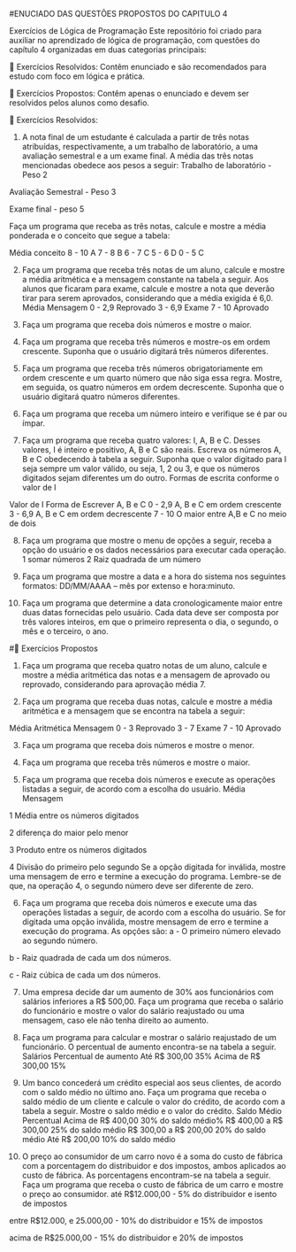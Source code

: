 #ENUCIADO DAS QUESTÕES PROPOSTOS DO CAPITULO 4


 Exercícios de Lógica de Programação
Este repositório foi criado para auxiliar no aprendizado de lógica de programação, com questões do capítulo 4 organizadas em duas categorias principais:

📖 Exercícios Resolvidos: Contêm enunciado e são recomendados para estudo com foco em lógica e prática.

📝 Exercícios Propostos: Contêm apenas o enunciado e devem ser resolvidos pelos alunos como desafio.

📖 Exercícios Resolvidos:
1. A nota final de um estudante é calculada a partir de três notas atribuídas, respectivamente, a um trabalho de laboratório, a uma avaliação semestral e a um exame final. A média das três notas mencionadas obedece aos pesos a seguir:
Trabalho de laboratório - Peso 2

Avaliação Semestral - Peso 3

Exame final - peso 5

Faça um programa que receba as três notas, calcule e mostre a média ponderada e o conceito que segue a tabela:

Média	conceito
8 - 10	A
7 - 8	B
6 - 7	C
5 - 6	D
0 - 5	C

2. Faça um programa que receba três notas de um aluno, calcule e mostre a média aritmética e a mensagem constante na tabela a seguir. Aos alunos que ficaram para exame, calcule e mostre a nota que deverão tirar para serem aprovados, considerando que a média exigida é 6,0.
Média	Mensagem
0 - 2,9	Reprovado
3 - 6,9	Exame
7 - 10	Aprovado

3. Faça um programa que receba dois números e mostre o maior.

4. Faça um programa que receba três números e mostre-os em ordem crescente. Suponha que o usuário digitará três números diferentes.

5. Faça um programa que receba três números obrigatoriamente em ordem crescente e um quarto número que não siga essa regra. Mostre, em seguida, os quatro números em ordem decrescente. Suponha que o usuário digitará quatro números diferentes.

6. Faça um programa que receba um número inteiro e verifique se é par ou ímpar.

7. Faça um programa que receba quatro valores: I, A, B e C. Desses valores, I é inteiro e positivo, A, B e C são reais. Escreva os números A, B e C obedecendo à tabela a seguir. Suponha que o valor digitado para I seja sempre um valor válido, ou seja, 1, 2 ou 3, e que os números digitados sejam diferentes um do outro.
Formas de escrita conforme o valor de I

Valor de I	Forma de Escrever A, B e C
0 - 2,9	A, B e C em ordem crescente
3 - 6,9	A, B e C em ordem decrescente
7 - 10	O maior entre A,B e C no meio de dois

8. Faça um programa que mostre o menu de opções a seguir, receba a opção do usuário e os dados necessários para executar cada operação.
1 somar números
2 Raiz quadrada de um número

9. Faça um programa que mostre a data e a hora do sistema nos seguintes formatos: DD/MM/AAAA – mês por extenso e hora:minuto.

10. Faça um programa que determine a data cronologicamente maior entre duas datas fornecidas pelo usuário. Cada data deve ser composta por três valores inteiros, em que o primeiro representa o dia, o segundo, o mês e o terceiro, o ano.

#📝 Exercícios Propostos

1. Faça um programa que receba quatro notas de um aluno, calcule e mostre a média aritmética das notas e a mensagem de aprovado ou reprovado, considerando para aprovação média 7.

2. Faça um programa que receba duas notas, calcule e mostre a média aritmética e a mensagem que se encontra na tabela a seguir:

Média Aritmética	Mensagem
0 - 3	Reprovado
3 - 7	Exame
7 - 10	Aprovado

3. Faça um programa que receba dois números e mostre o menor.

4. Faça um programa que receba três números e mostre o maior.

5. Faça um programa que receba dois números e execute as operações listadas a seguir, de acordo com a escolha do usuário.
Média	Mensagem

1	Média entre os números digitados

2	diferença do maior pelo menor

3	Produto entre os números digitados

4	Divisão do primeiro pelo segundo
Se a opção digitada for inválida, mostre uma mensagem de erro e termine a execução do programa. Lembre-se de que, na operação 4, o segundo número deve ser diferente de zero.

6. Faça um programa que receba dois números e execute uma das operações listadas a seguir, de acordo com a escolha do usuário. Se for digitada uma opção inválida, mostre mensagem de erro e termine a execução do programa. As opções são:
a - O primeiro número elevado ao segundo número.

b - Raiz quadrada de cada um dos números.

c - Raiz cúbica de cada um dos números.

7. Uma empresa decide dar um aumento de 30% aos funcionários com salários inferiores a R$ 500,00. Faça um programa que receba o salário do funcionário e mostre o valor do salário reajustado ou uma mensagem, caso ele não tenha direito ao aumento.

8. Faça um programa para calcular e mostrar o salário reajustado de um funcionário. O percentual de aumento encontra-se na tabela a seguir.
Salários	Percentual de aumento
Até R$ 300,00	35%
Acima de R$ 300,00	15%

9. Um banco concederá um crédito especial aos seus clientes, de acordo com o saldo médio no último ano. Faça um programa que receba o saldo médio de um cliente e calcule o valor do crédito, de acordo com a tabela a seguir. Mostre o saldo médio e o valor do crédito.
Saldo Médio	Percentual
Acima de R$ 400,00	30% do saldo médio%
R$ 400,00 a R$ 300,00	25% do saldo médio
R$ 300,00 a R$ 200,00	20% do saldo médio
Até R$ 200,00	10% do saldo médio

10. O preço ao consumidor de um carro novo é a soma do custo de fábrica com a porcentagem do distribuidor e dos impostos, ambos aplicados ao custo de fábrica. As porcentagens encontram-se na tabela a seguir. Faça um programa que receba o custo de fábrica de um carro e mostre o preço ao consumidor.
até R$12.000,00 - 5% do distribuidor e isento de impostos

entre R$12.000, e 25.000,00 - 10% do distribuidor e 15% de impostos

acima de R$25.000,00 - 15% do distribuidor e 20% de impostos
